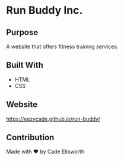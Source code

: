 # Run Buddy Inc.

## Purpose
A website that offers fitness training services.

## Built With
* HTML
* CSS

## Website
https://eezycade.github.io/run-buddy/

## Contribution
Made with ❤️ by Cade Ellsworth
